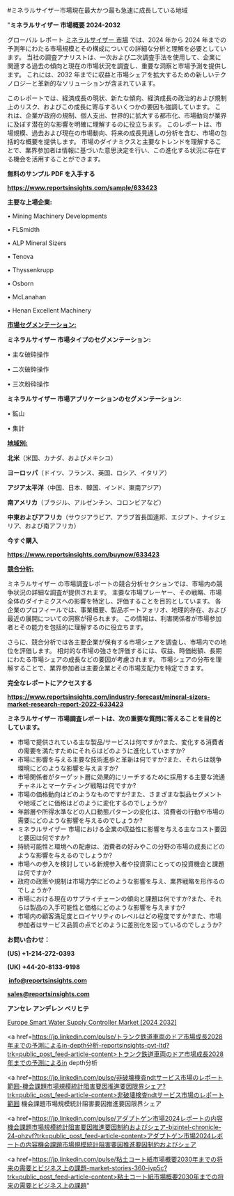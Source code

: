 #ミネラルサイザー市場現在最大かつ最も急速に成長している地域

"<strong>ミネラルサイザー 市場概要 2024-2032</strong>

グローバル レポート <a href=https://www.reportsinsights.com/sample/633423>ミネラルサイザー 市場</a> では、2024 年から 2024 年までの予測年にわたる市場規模とその構成についての詳細な分析と理解を必要としています。 当社の調査アナリストは、一次および二次調査手法を使用して、企業に関連する過去の傾向と現在の市場状況を調査し、重要な洞察と市場予測を提供します。 これには、2032 年までに収益と市場シェアを拡大​​するための新しいテクノロジーと革新的なソリューションが含まれています。

このレポートでは、経済成長の現状、新たな傾向、経済成長の政治的および規制上のリスク、およびこの成長に寄与するいくつかの要因も強調しています。 これは、企業が政府の規制、個人支出、世界的に拡大する都市化、市場動向が業界に及ぼす潜在的な影響を明確に理解するのに役立ちます。 このレポートは、市場規模、過去および現在の市場動向、将来の成長見通しの分析を含む、市場の包括的な概要を提供します。 市場のダイナミクスと主要なトレンドを理解することで、業界参加者は情報に基づいた意思決定を行い、この進化する状況に存在する機会を活用することができます。

<strong><b>無料のサンプル PDF を入手する</b></strong>

<a href=https://www.reportsinsights.com/sample/633423><strong><u>https://www.reportsinsights.com/sample/633423</u></strong></a>

<strong>主要な上場企業:</strong>

• Mining Machinery Developments

• FLSmidth

• ALP Mineral Sizers

• Tenova

• Thyssenkrupp

• Osborn

• McLanahan

• Henan Excellent Machinery

<strong><u>市場セグメンテーション</u></strong><strong><u>:</u></strong>

<strong>ミネラルサイザー 市場タイプのセグメンテーション:</strong>

• 主な破砕操作

• 二次破砕操作

• 三次粉砕操作

<strong>ミネラルサイザー 市場アプリケーションのセグメンテーション:</strong>

• 鉱山

• 集計

<strong><u>地域別</u></strong><strong><u>:</u></strong>

<strong>北米</strong>（米国、カナダ、およびメキシコ）

<strong>ヨーロッパ</strong>（ドイツ、フランス、英国、ロシア、イタリア）

<strong>アジア太平洋</strong>（中国、日本、韓国、インド、東南アジア）

<strong>南アメリカ</strong>（ブラジル、アルゼンチン、コロンビアなど）

<strong>中東およびアフリカ</strong>（サウジアラビア、アラブ首長国連邦、エジプト、ナイジェリア、および南アフリカ）

<strong>今すぐ購入</strong>

<a href=https://www.reportsinsights.com/buynow/633423><strong><u>https://www.reportsinsights.com/buynow/633423</u></strong></a>

<strong><u>競合分析:</u></strong>

ミネラルサイザー の市場調査レポートの競合分析セクションでは、市場内の競争状況の詳細な調査が提供されます。 主要な市場プレーヤー、その戦略、市場全体のダイナミクスへの影響を特定し、評価することを目的としています。 各企業のプロフィールでは、事業概要、製品ポートフォリオ、地理的存在、および最近の展開についての洞察が得られます。 この情報は、利害関係者が市場参加者とその能力を包括的に理解するのに役立ちます。

さらに、競合分析では各主要企業が保有する市場シェアを調査し、市場内での地位を評価します。 相対的な市場の強さを評価するには、収益、時価総額、長期にわたる市場シェアの成長などの要因が考慮されます。 市場シェアの分布を理解することで、業界参加者は主要企業とその市場支配力を特定できます。

<strong>完全なレポートにアクセスする</strong>

<a href=https://www.reportsinsights.com/industry-forecast/mineral-sizers-market-research-report-2022-633423><strong><u><b>https://www.reportsinsights.com/industry-forecast/mineral-sizers-market-research-report-2022-633423</b></u></strong></a>

<strong><b>ミネラルサイザー 市場調査レポートは、次の重要な質問に答えることを目的としています。</b></strong>
<ul>
  <li>市場で提供されている主な製品/サービスは何ですか?また、変化する消費者の需要を満たすためにそれらはどのように進化していますか?</li>
  <li>市場に影響を与える主要な技術進歩と革新は何ですか?また、それらは競争環境にどのような影響を与えますか?</li>
  <li>市場関係者がターゲット層に効果的にリーチするために採用する主要な流通チャネルとマーケティング戦略は何ですか?</li>
  <li>市場の価格動向はどのようなものですか?また、さまざまな製品セグメントや地域ごとに価格はどのように変化するのでしょうか?</li>
  <li>年齢層や所得水準などの人口動態パターンの変化は、消費者の行動や市場の需要にどのような影響を与えるのでしょうか?</li>
  <li>ミネラルサイザー 市場における企業の収益性に影響を与える主なコスト要因と要因は何ですか?</li>
  <li>持続可能性と環境への配慮は、消費者の好みやこの分野の市場の成長にどのような影響を与えるのでしょうか?</li>
  <li>市場への参入を検討している新規参入者や投資家にとっての投資機会と課題は何ですか?</li>
  <li>政府の政策や規制は市場力学にどのような影響を与え、業界戦略を形作るのでしょうか?</li>
  <li>市場における現在のサプライチェーンの傾向と課題は何ですか?また、それらは製品の入手可能性と価格にどのような影響を与えますか?</li>
  <li>市場内の顧客満足度とロイヤリティのレベルはどの程度ですか?また、市場参加者はサービス品質の点でどのように差別化を図っているのでしょうか?</li>
</ul>
<strong>お問い合わせ：</strong>

<strong>(US) +1-214-272-0393</strong>

<strong>(UK) +44-20-8133-9198</strong>

<strong> </strong><a href=info@reportsinsights.com><strong><u>info@reportsinsights.com</u></strong></a>

<a href=sales@reportsinsights.com><strong><u>sales@reportsinsights.com</u></strong></a>

<strong>アンセレ アンデレン ベリヒテ</strong>

<a href=https://www.linkedin.com/pulse/europe-smart-water-supply-controller-market-in-depth-k4qzf/>Europe Smart Water Supply Controller Market [2024 2032]</a>

<a href=https://jp.linkedin.com/pulse/トランク鉄道車両のドア市場成長2028年までの予測によるin-depth分析-reportsinsights-pvt-ltd?trk=public_post_feed-article-content>トランク鉄道車両のドア市場成長2028年までの予測によるin depth分析</a>

<a href=https://jp.linkedin.com/pulse/非破壊検査ndtサービス市場のレポート範囲-機会課題市場規模統計阻害要因推進要因限界シェア?trk=public_post_feed-article-content>非破壊検査ndtサービス市場のレポート範囲 機会課題市場規模統計阻害要因推進要因限界シェア</a>

<a href=https://jp.linkedin.com/pulse/アダプトゲン市場2024レポートの内容機会課題市場規模統計阻害要因推進要因制約およびシェア-bizintel-chronicle-24-ohzvf?trk=public_post_feed-article-content>アダプトゲン市場2024レポートの内容機会課題市場規模統計阻害要因推進要因制約およびシェア</a>

<a href=https://jp.linkedin.com/pulse/粘土コート紙市場概要2030年までの将来の需要とビジネス上の課題-market-stories-360-iyp5c?trk=public_post_feed-article-content>粘土コート紙市場概要2030年までの将来の需要とビジネス上の課題</a>"
